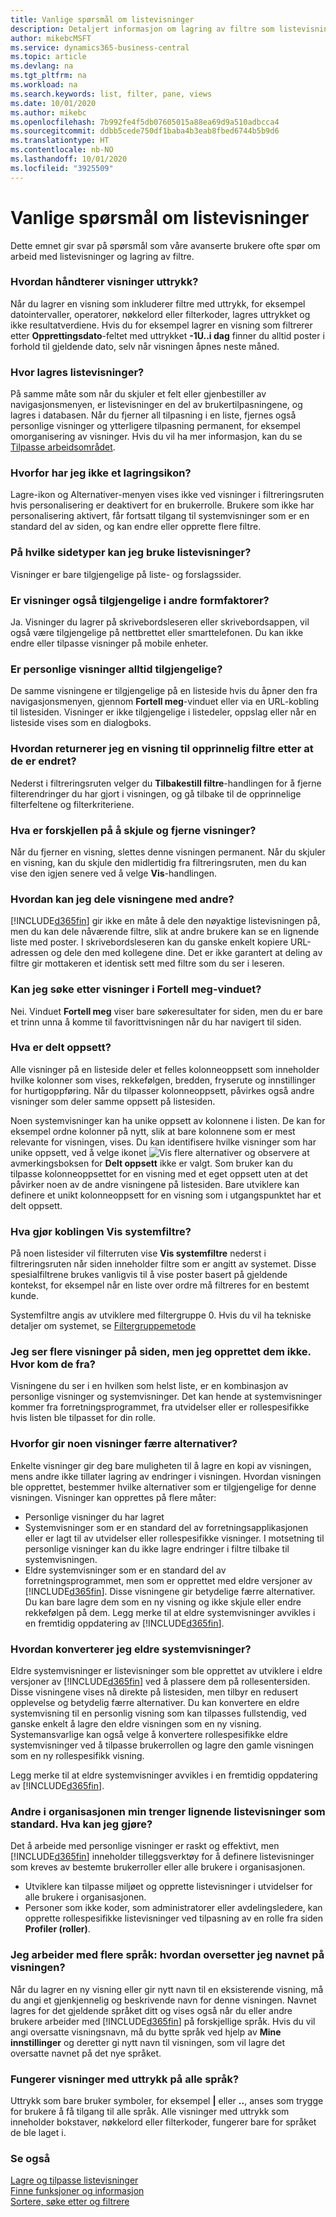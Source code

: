 ```yaml
---
title: Vanlige spørsmål om listevisninger
description: Detaljert informasjon om lagring av filtre som listevisninger.
author: mikebcMSFT
ms.service: dynamics365-business-central
ms.topic: article
ms.devlang: na
ms.tgt_pltfrm: na
ms.workload: na
ms.search.keywords: list, filter, pane, views
ms.date: 10/01/2020
ms.author: mikebc
ms.openlocfilehash: 7b992fe4f5db07605015a88ea69d9a510adbcca4
ms.sourcegitcommit: ddbb5cede750df1baba4b3eab8fbed6744b5b9d6
ms.translationtype: HT
ms.contentlocale: nb-NO
ms.lasthandoff: 10/01/2020
ms.locfileid: "3925509"
---
```

# <a name="list-views-faq"></a>Vanlige spørsmål om listevisninger
Dette emnet gir svar på spørsmål som våre avanserte brukere ofte spør om arbeid med listevisninger og lagring av filtre.  

### <a name="how-do-views-handle-expressions"></a>Hvordan håndterer visninger uttrykk?
Når du lagrer en visning som inkluderer filtre med uttrykk, for eksempel datointervaller, operatorer, nøkkelord eller filterkoder, lagres uttrykket og ikke resultatverdiene. Hvis du for eksempel lagrer en visning som filtrerer etter **Opprettingsdato**-feltet med uttrykket **-1U..i dag** finner du alltid poster i forhold til gjeldende dato, selv når visningen åpnes neste måned.

### <a name="where-are-list-views-saved"></a>Hvor lagres listevisninger?
På samme måte som når du skjuler et felt eller gjenbestiller av navigasjonsmenyen, er listevisninger en del av brukertilpasningene, og lagres i databasen. Når du fjerner all tilpasning i en liste, fjernes også personlige visninger og ytterligere tilpasning permanent, for eksempel omorganisering av visninger. Hvis du vil ha mer informasjon, kan du se [Tilpasse arbeidsområdet](ui-personalization-user.md).

### <a name="why-dont-i-have-a-save-icon"></a>Hvorfor har jeg ikke et lagringsikon?
Lagre-ikon og Alternativer-menyen vises ikke ved visninger i filtreringsruten hvis personalisering er deaktivert for en brukerrolle. Brukere som ikke har personalisering aktivert, får fortsatt tilgang til systemvisninger som er en standard del av siden, og kan endre eller opprette flere filtre.

### <a name="on-which-page-types-can-i-use-list-views"></a>På hvilke sidetyper kan jeg bruke listevisninger?
Visninger er bare tilgjengelige på liste- og forslagssider.

### <a name="are-views-also-available-on-other-form-factors"></a>Er visninger også tilgjengelige i andre formfaktorer?
Ja. Visninger du lagrer på skrivebordsleseren eller skrivebordsappen, vil også være tilgjengelige på nettbrettet eller smarttelefonen. Du kan ikke endre eller tilpasse visninger på mobile enheter.

### <a name="are-my-personal-views-always-accessible"></a>Er personlige visninger alltid tilgjengelige?
De samme visningene er tilgjengelige på en listeside hvis du åpner den fra navigasjonsmenyen, gjennom **Fortell meg**-vinduet eller via en URL-kobling til listesiden. Visninger er ikke tilgjengelige i listedeler, oppslag eller når en listeside vises som en dialogboks.

### <a name="how-do-i-return-a-view-to-its-original-filters-after-modifying-them"></a>Hvordan returnerer jeg en visning til opprinnelig filtre etter at de er endret?
Nederst i filtreringsruten velger du **Tilbakestill filtre**-handlingen for å fjerne filterendringer du har gjort i visningen, og gå tilbake til de opprinnelige filterfeltene og filterkriteriene.

### <a name="what-is-the-difference-between-hiding-and-removing-views"></a>Hva er forskjellen på å skjule og fjerne visninger?
Når du fjerner en visning, slettes denne visningen permanent. Når du skjuler en visning, kan du skjule den midlertidig fra filtreringsruten, men du kan vise den igjen senere ved å velge **Vis**-handlingen.

### <a name="how-can-i-share-my-views-with-others"></a>Hvordan kan jeg dele visningene med andre?
[!INCLUDE[d365fin](includes/d365fin_md.md)] gir ikke en måte å dele den nøyaktige listevisningen på, men du kan dele nåværende filtre, slik at andre brukere kan se en lignende liste med poster. I skrivebordsleseren kan du ganske enkelt kopiere URL-adressen og dele den med kollegene dine. Det er ikke garantert at deling av filtre gir mottakeren et identisk sett med filtre som du ser i leseren.

### <a name="can-i-search-for-views-in-the-tell-me-window"></a>Kan jeg søke etter visninger i Fortell meg-vinduet?
Nei. Vinduet **Fortell meg** viser bare søkeresultater for siden, men du er bare et trinn unna å komme til favorittvisningen når du har navigert til siden.

### <a name="what-is-shared-layout"></a>Hva er delt oppsett?
Alle visninger på en listeside deler et felles kolonneoppsett som inneholder hvilke kolonner som vises, rekkefølgen, bredden, fryserute og innstillinger for hurtigoppføring. Når du tilpasser kolonneoppsett, påvirkes også andre visninger som deler samme oppsett på listesiden.

Noen systemvisninger kan ha unike oppsett av kolonnene i listen. De kan for eksempel ordne kolonner på nytt, slik at bare kolonnene som er mest relevante for visningen, vises. Du kan identifisere hvilke visninger som har unike oppsett, ved å velge ikonet ![Vis flere alternativer](media/show-more-options-icon.png "Vis flere alternativer") og observere at avmerkingsboksen for **Delt oppsett** ikke er valgt. Som bruker kan du tilpasse kolonneoppsettet for en visning med et eget oppsett uten at det påvirker noen av de andre visningene på listesiden. Bare utviklere kan definere et unikt kolonneoppsett for en visning som i utgangspunktet har et delt oppsett.

### <a name="what-does-the-show-system-filters-link-do"></a>Hva gjør koblingen Vis systemfiltre?
På noen listesider vil filterruten vise **Vis systemfiltre** nederst i filtreringsruten når siden inneholder filtre som er angitt av systemet. Disse spesialfiltrene brukes vanligvis til å vise poster basert på gjeldende kontekst, for eksempel når en liste over ordre må filtreres for en bestemt kunde.

Systemfiltre angis av utviklere med filtergruppe 0. Hvis du vil ha tekniske detaljer om systemet, se [Filtergruppemetode](/dynamics365/business-central/dev-itpro/developer/methods-auto/record/record-filtergroup-method)

### <a name="i-see-multiple-views-on-my-page-but-i-did-not-create-them-where-did-they-come-from"></a>Jeg ser flere visninger på siden, men jeg opprettet dem ikke. Hvor kom de fra?
Visningene du ser i en hvilken som helst liste, er en kombinasjon av personlige visninger og systemvisninger. Det kan hende at systemvisninger kommer fra forretningsprogrammet, fra utvidelser eller er rollespesifikke hvis listen ble tilpasset for din rolle.

### <a name="why-do-some-views-provide-fewer-options"></a>Hvorfor gir noen visninger færre alternativer?
Enkelte visninger gir deg bare muligheten til å lagre en kopi av visningen, mens andre ikke tillater lagring av endringer i visningen. Hvordan visningen ble opprettet, bestemmer hvilke alternativer som er tilgjengelige for denne visningen. Visninger kan opprettes på flere måter:
- Personlige visninger du har lagret
- Systemvisninger som er en standard del av forretningsapplikasjonen eller er lagt til av utvidelser eller rollespesifikke visninger. I motsetning til personlige visninger kan du ikke lagre endringer i filtre tilbake til systemvisningen.
- Eldre systemvisninger som er en standard del av forretningsprogrammet, men som er opprettet med eldre versjoner av [!INCLUDE[d365fin](includes/d365fin_md.md)]. Disse visningene gir betydelige færre alternativer. Du kan bare lagre dem som en ny visning og ikke skjule eller endre rekkefølgen på dem. Legg merke til at eldre systemvisninger avvikles i en fremtidig oppdatering av [!INCLUDE[d365fin](includes/d365fin_md.md)].

### <a name="how-do-i-convert-legacy-system-views"></a>Hvordan konverterer jeg eldre systemvisninger?
Eldre systemvisninger er listevisninger som ble opprettet av utviklere i eldre versjoner av [!INCLUDE[d365fin](includes/d365fin_md.md)] ved å plassere dem på rollesentersiden. Disse visningene vises nå direkte på listesiden, men tilbyr en redusert opplevelse og betydelig færre alternativer. Du kan konvertere en eldre systemvisning til en personlig visning som kan tilpasses fullstendig, ved ganske enkelt å lagre den eldre visningen som en ny visning. Systemansvarlige kan også velge å konvertere rollespesifikke eldre systemvisninger ved å tilpasse brukerrollen og lagre den gamle visningen som en ny rollespesifikk visning.

Legg merke til at eldre systemvisninger avvikles i en fremtidig oppdatering av [!INCLUDE[d365fin](includes/d365fin_md.md)].

### <a name="others-in-my-organization-need-similar-list-views-as-standard-what-can-i-do"></a>Andre i organisasjonen min trenger lignende listevisninger som standard. Hva kan jeg gjøre?
Det å arbeide med personlige visninger er raskt og effektivt, men [!INCLUDE[d365fin](includes/d365fin_md.md)] inneholder tilleggsverktøy for å definere listevisninger som kreves av bestemte brukerroller eller alle brukere i organisasjonen.
 - Utviklere kan tilpasse miljøet og opprette listevisninger i utvidelser for alle brukere i organisasjonen.
 - Personer som ikke koder, som administratorer eller avdelingsledere, kan opprette rollespesifikke listevisninger ved tilpasning av en rolle fra siden **Profiler (roller)**.

### <a name="i-work-with-multiple-languages-how-do-i-translate-the-name-of-the-view"></a>Jeg arbeider med flere språk: hvordan oversetter jeg navnet på visningen?
Når du lagrer en ny visning eller gir nytt navn til en eksisterende visning, må du angi et gjenkjennelig og beskrivende navn for denne visningen. Navnet lagres for det gjeldende språket ditt og vises også når du eller andre brukere arbeider med [!INCLUDE[d365fin](includes/d365fin_md.md)] på forskjellige språk. Hvis du vil angi oversatte visningsnavn, må du bytte språk ved hjelp av **Mine innstillinger** og deretter gi nytt navn til visningen, som vil lagre det oversatte navnet på det nye språket.

### <a name="do-views-with-expressions-work-in-all-languages"></a>Fungerer visninger med uttrykk på alle språk?
Uttrykk som bare bruker symboler, for eksempel **|** eller **..**, anses som trygge for brukere å få tilgang til alle språk. Alle visninger med uttrykk som inneholder bokstaver, nøkkelord eller filterkoder, fungerer bare for språket de ble laget i.


### <a name="see-also"></a>Se også  
[Lagre og tilpasse listevisninger](ui-views.md)  
[Finne funksjoner og informasjon](ui-search.md)    
[Sortere, søke etter og filtrere](ui-enter-criteria-filters.md)  
